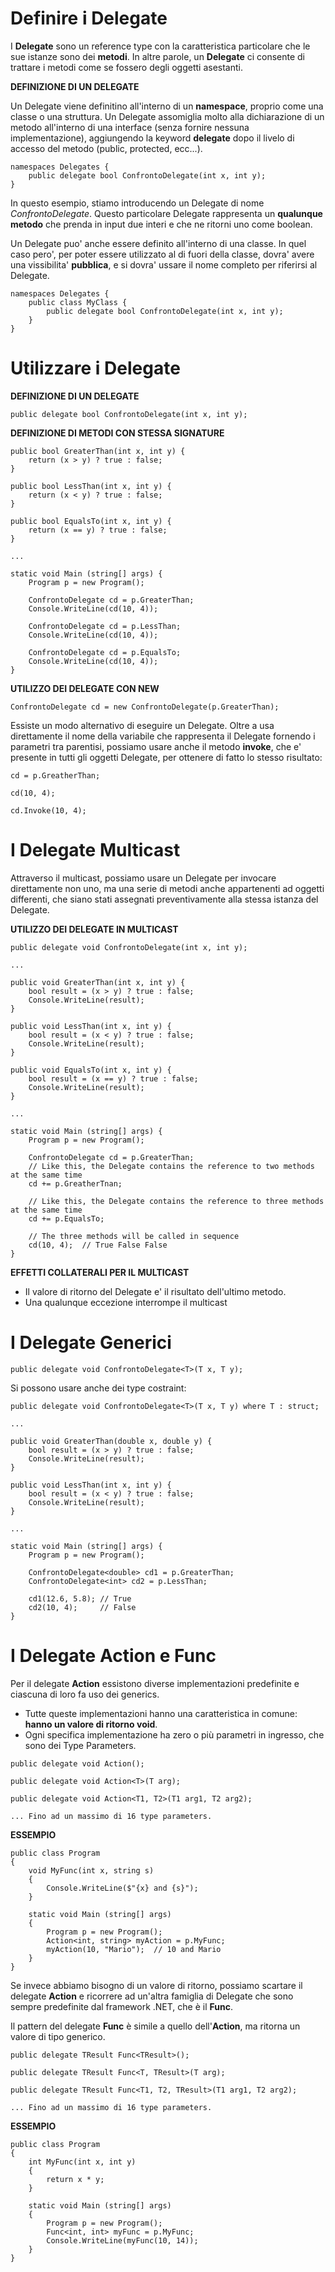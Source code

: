 # Definire i Delegate

I **Delegate** sono un reference type con la caratteristica particolare che le sue istanze sono dei **metodi**.
In altre parole, un **Delegate** ci consente di trattare i metodi come se fossero degli oggetti asestanti.

**DEFINIZIONE DI UN DELEGATE**

Un Delegate viene definitino all'interno di un **namespace**, proprio come una classe o una struttura.
Un Delegate assomiglia molto alla dichiarazione di un metodo all'interno di una interface (senza fornire nessuna implementazione), aggiungendo la keyword **delegate** dopo il livelo di accesso del metodo (public, protected, ecc...).

```
namespaces Delegates {
    public delegate bool ConfrontoDelegate(int x, int y);
}
```

In questo esempio, stiamo introducendo un Delegate di nome *ConfrontoDelegate*. Questo particolare Delegate rappresenta un **qualunque metodo** che prenda in input due interi e che ne ritorni uno come boolean.

Un Delegate puo' anche essere definito all'interno di una classe. In quel caso pero', per poter essere utilizzato al di fuori della classe, dovra' avere una vissibilita' **pubblica**, e si dovra' ussare il nome completo per riferirsi al Delegate.

```
namespaces Delegates {
    public class MyClass {
        public delegate bool ConfrontoDelegate(int x, int y);
    }
}
```

# Utilizzare i Delegate

**DEFINIZIONE DI UN DELEGATE**

```
public delegate bool ConfrontoDelegate(int x, int y);
```

**DEFINIZIONE DI METODI CON STESSA SIGNATURE**

```
public bool GreaterThan(int x, int y) {
    return (x > y) ? true : false;
}

public bool LessThan(int x, int y) {
    return (x < y) ? true : false;
}

public bool EqualsTo(int x, int y) {
    return (x == y) ? true : false;
}

...

static void Main (string[] args) {
    Program p = new Program();

    ConfrontoDelegate cd = p.GreaterThan;
    Console.WriteLine(cd(10, 4));

    ConfrontoDelegate cd = p.LessThan;
    Console.WriteLine(cd(10, 4));

    ConfrontoDelegate cd = p.EqualsTo;
    Console.WriteLine(cd(10, 4));
}
```

**UTILIZZO DEI DELEGATE CON NEW**

```
ConfrontoDelegate cd = new ConfrontoDelegate(p.GreaterThan);
```

Essiste un modo alternativo di eseguire un Delegate.
Oltre a usa direttamente il nome della variabile che rappresenta il Delegate fornendo i parametri tra parentisi, possiamo usare anche il metodo **invoke**, che e' presente in tutti gli oggetti Delegate, per ottenere di fatto lo stesso risultato:

```
cd = p.GreatherThan;

cd(10, 4);

cd.Invoke(10, 4);
```

# I Delegate Multicast

Attraverso il multicast, possiamo usare un Delegate per invocare direttamente non uno, ma una serie di metodi anche appartenenti ad oggetti differenti, che siano stati assegnati preventivamente alla stessa istanza del Delegate.

**UTILIZZO DEI DELEGATE IN MULTICAST**

```
public delegate void ConfrontoDelegate(int x, int y);

...

public void GreaterThan(int x, int y) {
    bool result = (x > y) ? true : false;
    Console.WriteLine(result);
}

public void LessThan(int x, int y) {
    bool result = (x < y) ? true : false;
    Console.WriteLine(result);
}

public void EqualsTo(int x, int y) {
    bool result = (x == y) ? true : false;
    Console.WriteLine(result);
}

...

static void Main (string[] args) {
    Program p = new Program();

    ConfrontoDelegate cd = p.GreaterThan;
    // Like this, the Delegate contains the reference to two methods at the same time
    cd += p.GreatherTnan;

    // Like this, the Delegate contains the reference to three methods at the same time
    cd += p.EqualsTo;

    // The three methods will be called in sequence
    cd(10, 4);  // True False False
}
```

**EFFETTI COLLATERALI PER IL MULTICAST**

* Il valore di ritorno del Delegate e' il risultato dell'ultimo metodo.
* Una qualunque eccezione interrompe il multicast

# I Delegate Generici

```
public delegate void ConfrontoDelegate<T>(T x, T y);
```

Si possono usare anche dei type costraint:

```
public delegate void ConfrontoDelegate<T>(T x, T y) where T : struct;

...

public void GreaterThan(double x, double y) {
    bool result = (x > y) ? true : false;
    Console.WriteLine(result);
}

public void LessThan(int x, int y) {
    bool result = (x < y) ? true : false;
    Console.WriteLine(result);
}

...

static void Main (string[] args) {
    Program p = new Program();

    ConfrontoDelegate<double> cd1 = p.GreaterThan;
    ConfrontoDelegate<int> cd2 = p.LessThan;

    cd1(12.6, 5.8); // True
    cd2(10, 4);     // False
}
```

# I Delegate Action e Func

Per il delegate **Action** essistono diverse implementazioni predefinite e ciascuna di loro fa uso dei generics.

* Tutte queste implementazioni hanno una caratteristica in comune: **hanno un valore di ritorno void**.
* Ogni specifica implementazione ha zero o più parametri in ingresso, che sono dei Type Parameters.

```
public delegate void Action();

public delegate void Action<T>(T arg);

public delegate void Action<T1, T2>(T1 arg1, T2 arg2);

... Fino ad un massimo di 16 type parameters.
```

**ESSEMPIO**

```
public class Program
{
    void MyFunc(int x, string s)
    {
        Console.WriteLine($"{x} and {s}");
    }

    static void Main (string[] args)
    {
        Program p = new Program();
        Action<int, string> myAction = p.MyFunc;
        myAction(10, "Mario");  // 10 and Mario
    }
}
```

Se invece abbiamo bisogno di un valore di ritorno, possiamo scartare il delegate **Action** e ricorrere ad un'altra famiglia di Delegate che sono sempre predefinite dal framework .NET, che è il **Func**.

Il pattern del delegate **Func** è simile a quello dell'**Action**, ma ritorna un valore di tipo generico.

```
public delegate TResult Func<TResult>();

public delegate TResult Func<T, TResult>(T arg);

public delegate TResult Func<T1, T2, TResult>(T1 arg1, T2 arg2);

... Fino ad un massimo di 16 type parameters.
```

**ESSEMPIO**

```
public class Program
{
    int MyFunc(int x, int y)
    {
        return x * y;
    }

    static void Main (string[] args)
    {
        Program p = new Program();
        Func<int, int> myFunc = p.MyFunc;
        Console.WriteLine(myFunc(10, 14));
    }
}
```